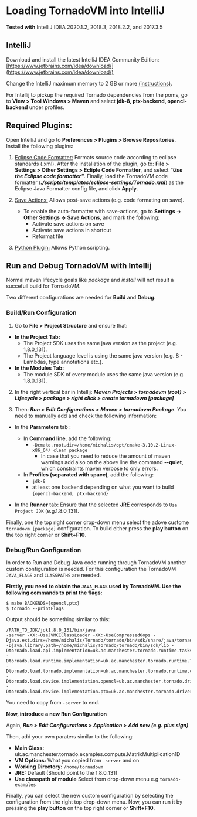 # Loading TornadoVM into IntelliJ

**Tested with** IntelliJ IDEA 2020.1.2, 2018.3, 2018.2.2, and 2017.3.5

## IntelliJ

Download and install the latest IntelliJ IDEA Community Edition: [https://www.jetbrains.com/idea/download/](https://www.jetbrains.com/idea/download/)

Change the IntelliJ maximum memory to 2 GB or more [(instructions)](https://www.jetbrains.com/help/idea/increasing-memory-heap.html#d1366197e127).

For Intellij to pickup the required Tornado dependencies from the poms, go to **View > Tool Windows > Maven** and select **jdk-8, ptx-backend, opencl-backend** under profiles.

## Required Plugins:

Open IntelliJ and go to **Preferences > Plugins > Browse Repositories**. Install the following plugins:

1. [Eclipse Code Formatter:](https://plugins.jetbrains.com/plugin/6546-eclipse-code-formatter) Formats source code according to eclipse standards (.xml). After the installation of the plugin, go to: **File > Settings > Other Settings > Ecliple Code Formatter**, and select **_"Use the Eclipse code formatter"_**. Finally, load the TornadoVM code formatter (**_./scripts/templates/eclipse-settings/Tornado.xml_**) as the Eclipse Java Formatter config file, and click **Apply**.
2. [Save Actions:](https://plugins.jetbrains.com/plugin/7642-save-actions) Allows post-save actions (e.g. code formating on save).

   * To enable the auto-formatter with save-actions, go to **Settings -> Other Settings -> Save Actions**, and mark the following:
       * Activate save actions on save
       * Activate save actions in shortcut
       * Reformat file

3. [Python Plugin:](https://plugins.jetbrains.com/plugin/631-python) Allows Python scripting.

## Run and Debug TornadoVM with Intellij
Normal maven lifecycle goals like *package* and *install* will not result a succefull build for TornadoVM.

Two different configurations are needed for **Build** and **Debug**.


### Build/Run Configuration

1. Go to **File > Project Structure** and ensure that:
* **In the Project Tab:**
  * The Project SDK uses the same java version as the project (e.g. 1.8.0_131).
  * The Project language level is using the same java version (e.g. 8 - Lambdas, type annotations etc.).
* **In the Modules Tab:**
  * The module SDK of every module uses the same java version (e.g. 1.8.0_131).

2. In the right vertical bar in Intellij:
***Maven Projects > tornadovm (root) > Lifecycle > package > right click > create tornadovm [package]***

3. Then: ***Run > Edit Configurations > Maven > tornadovm Package***.
You need to manually add and check the following information:

* In the **Parameters** tab :
  * In **Command line**, add the following:
    * `-Dcmake.root.dir=/home/michalis/opt/cmake-3.10.2-Linux-x86_64/ clean package`
        * In case that you need to reduce the amount of maven warnings add also on the above line the command **--quiet**, which constraints maven verbose to only errors.
  * In **Profiles (separated with space)**, add the following:
    * `jdk-8`
    * at least one backend depending on what you want to build `{opencl-backend, ptx-backend}`

* In the **Runner** tab: Ensure that the selected **JRE** corresponds to `Use Project JDK` (e.g.1.8.0_131).

Finally, one the top right corner drop-down menu select the adove custome `tornadovm [package]` configuration.
To  build either press the **play button** on the top right corner or **Shift+F10**.

### Debug/Run Configuration

In order to Run and Debug Java code running through TornadoVM another custom configuration is needed.
For this configuration the TornadoVM `JAVA_FLAGS` and `CLASSPATHS` are needed.

**Firstly, you need to obtain the `JAVA_FLAGS` used by TornadoVM. Use the following commands to print the flags:**


```
$ make BACKENDS={opencl,ptx}
$ tornado --printFlags
```

Output should be something similar to this:
```
/PATH_TO_JDK/jdk1.8.0_131/bin/java
-server -XX:-UseJVMCIClassLoader -XX:-UseCompressedOops -Djava.ext.dirs=/home/michalis/Tornado/tornado/bin/sdk/share/java/tornado -Djava.library.path=/home/michalis/Tornado/tornado/bin/sdk/lib -Dtornado.load.api.implementation=uk.ac.manchester.tornado.runtime.tasks.TornadoTaskSchedule -Dtornado.load.runtime.implementation=uk.ac.manchester.tornado.runtime.TornadoCoreRuntime -Dtornado.load.tornado.implementation=uk.ac.manchester.tornado.runtime.common.Tornado -Dtornado.load.device.implementation.opencl=uk.ac.manchester.tornado.drivers.opencl.runtime.OCLDeviceFactory -Dtornado.load.device.implementation.ptx=uk.ac.manchester.tornado.drivers.ptx.runtime.PTXDeviceFactory

```
You need to copy from `-server` to end.

**Now, introduce a new Run Configuration**

Again, ***Run > Edit Configurations > Application > Add new (e.g. plus sign)***

Then, add your own paraters similar to the following:

* **Main Class:** uk.ac.manchester.tornado.examples.compute.MatrixMultiplication1D
* **VM Options:** What you copied from `-server` and on
* **Working Directory:** `/home/tornadovm`
* **JRE:** Default (Should point to the 1.8.0_131)
* **Use classpath of module** Select from drop-down menu e.g `tornado-examples`

Finally, you can select the  new custom configuration by selecting the configuration from the right top drop-down menu. Now, you can run it by pressing the **play button** on the top right corner or **Shift+F10**.

